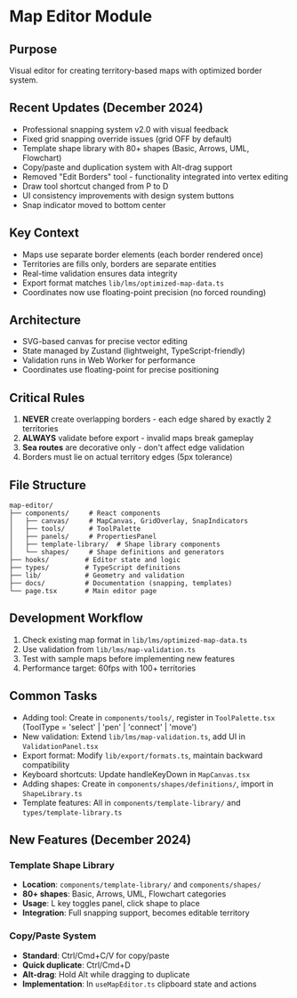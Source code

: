 # Map Editor Module

## Purpose
Visual editor for creating territory-based maps with optimized border system.

## Recent Updates (December 2024)
- Professional snapping system v2.0 with visual feedback
- Fixed grid snapping override issues (grid OFF by default)
- Template shape library with 80+ shapes (Basic, Arrows, UML, Flowchart)
- Copy/paste and duplication system with Alt-drag support
- Removed "Edit Borders" tool - functionality integrated into vertex editing
- Draw tool shortcut changed from P to D
- UI consistency improvements with design system buttons
- Snap indicator moved to bottom center

## Key Context
- Maps use separate border elements (each border rendered once)
- Territories are fills only, borders are separate entities
- Real-time validation ensures data integrity
- Export format matches `lib/lms/optimized-map-data.ts`
- Coordinates now use floating-point precision (no forced rounding)

## Architecture
- SVG-based canvas for precise vector editing
- State managed by Zustand (lightweight, TypeScript-friendly)
- Validation runs in Web Worker for performance
- Coordinates use floating-point for precise positioning

## Critical Rules
1. **NEVER** create overlapping borders - each edge shared by exactly 2 territories
2. **ALWAYS** validate before export - invalid maps break gameplay
3. **Sea routes** are decorative only - don't affect edge validation
4. Borders must lie on actual territory edges (5px tolerance)

## File Structure
```
map-editor/
├── components/     # React components
│   ├── canvas/     # MapCanvas, GridOverlay, SnapIndicators
│   ├── tools/      # ToolPalette
│   ├── panels/     # PropertiesPanel
│   ├── template-library/  # Shape library components
│   └── shapes/     # Shape definitions and generators
├── hooks/         # Editor state and logic
├── types/         # TypeScript definitions
├── lib/           # Geometry and validation
├── docs/          # Documentation (snapping, templates)
└── page.tsx       # Main editor page
```

## Development Workflow
1. Check existing map format in `lib/lms/optimized-map-data.ts`
2. Use validation from `lib/lms/map-validation.ts`
3. Test with sample maps before implementing new features
4. Performance target: 60fps with 100+ territories

## Common Tasks
- Adding tool: Create in `components/tools/`, register in `ToolPalette.tsx` (ToolType = 'select' | 'pen' | 'connect' | 'move')
- New validation: Extend `lib/lms/map-validation.ts`, add UI in `ValidationPanel.tsx`
- Export format: Modify `lib/export/formats.ts`, maintain backward compatibility
- Keyboard shortcuts: Update handleKeyDown in `MapCanvas.tsx`
- Adding shapes: Create in `components/shapes/definitions/`, import in `ShapeLibrary.ts`
- Template features: All in `components/template-library/` and `types/template-library.ts`

## New Features (December 2024)

### Template Shape Library
- **Location**: `components/template-library/` and `components/shapes/`
- **80+ shapes**: Basic, Arrows, UML, Flowchart categories
- **Usage**: L key toggles panel, click shape to place
- **Integration**: Full snapping support, becomes editable territory

### Copy/Paste System
- **Standard**: Ctrl/Cmd+C/V for copy/paste
- **Quick duplicate**: Ctrl/Cmd+D
- **Alt-drag**: Hold Alt while dragging to duplicate
- **Implementation**: In `useMapEditor.ts` clipboard state and actions